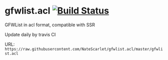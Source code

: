 # gfwlist.acl [![Build Status](https://travis-ci.org/NateScarlet/gfwlist.acl.svg?branch=master)](https://travis-ci.org/NateScarlet/gfwlist.acl)

GFWList in acl format, compatible with SSR

Update daily by travis CI

URL: `https://raw.githubusercontent.com/NateScarlet/gfwlist.acl/master/gfwlist.acl`
